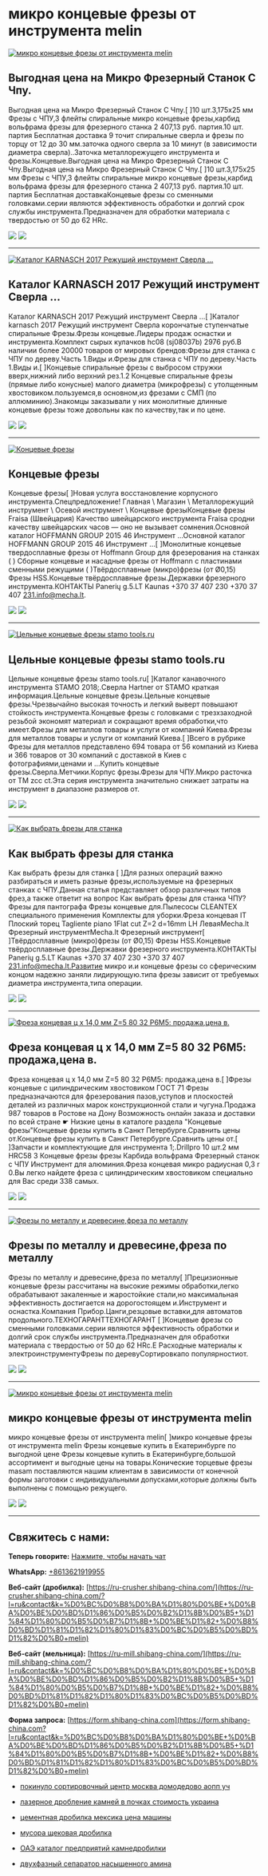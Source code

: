 # микро концевые фрезы от инструмента melin

<a href="https://swt.shibang-china.com/?l=ru&img&k=%D0%BC%D0%B8%D0%BA%D1%80%D0%BE+%D0%BA%D0%BE%D0%BD%D1%86%D0%B5%D0%B2%D1%8B%D0%B5+%D1%84%D1%80%D0%B5%D0%B7%D1%8B+%D0%BE%D1%82+%D0%B8%D0%BD%D1%81%D1%82%D1%80%D1%83%D0%BC%D0%B5%D0%BD%D1%82%D0%B0+melin" target="_blank">![микро концевые фрезы от инструмента melin](http://static.shibang-china.com/all-800x300/1293.jpg)</a>

## Выгодная цена на Микро Фрезерный Станок С Чпу.
Выгодная цена на Микро Фрезерный Станок С Чпу.[ ]10 шт.3,175x25 мм Фрезы с ЧПУ,3 флейты спиральные микро концевые фрезы,карбид вольфрама фрезы для фрезерного станка 2 407,13 руб. партия.10 шт. партия Бесплатная доставка 9 точит спиральные сверла и фрезы по торцу от 12 до 30 мм.заточка одного сверла за 10 минут (в зависимости диаметра сверла)..Заточка металлорежущего инструмента и фрезы.Концевые.Выгодная цена на Микро Фрезерный Станок С Чпу.Выгодная цена на Микро Фрезерный Станок С Чпу.[ ]10 шт.3,175x25 мм Фрезы с ЧПУ,3 флейты спиральные микро концевые фрезы,карбид вольфрама фрезы для фрезерного станка 2 407,13 руб. партия.10 шт. партия Бесплатная доставкаКонцевые фрезы со сменными головками.серии являются эффективность обработки и долгий срок службы инструмента.Предназначен для обработки материала с твердостью от 50 до 62 HRc.


<a href="https://whatsapp.shibangsoft.com/WhatsApp.php" target="_blank" title="WhatsApp">![](http://static.shibang-china.com/icon/whatsapp.png)</a> <a href="https://swt.shibang-china.com/?l=ru&icon&k=%D0%BC%D0%B8%D0%BA%D1%80%D0%BE+%D0%BA%D0%BE%D0%BD%D1%86%D0%B5%D0%B2%D1%8B%D0%B5+%D1%84%D1%80%D0%B5%D0%B7%D1%8B+%D0%BE%D1%82+%D0%B8%D0%BD%D1%81%D1%82%D1%80%D1%83%D0%BC%D0%B5%D0%BD%D1%82%D0%B0+melin" target="_blank">![](http://static.shibang-china.com/icon/chat-ru.png)</a>

---

<a href="https://swt.shibang-china.com/?l=ru&img&k=%D0%BC%D0%B8%D0%BA%D1%80%D0%BE+%D0%BA%D0%BE%D0%BD%D1%86%D0%B5%D0%B2%D1%8B%D0%B5+%D1%84%D1%80%D0%B5%D0%B7%D1%8B+%D0%BE%D1%82+%D0%B8%D0%BD%D1%81%D1%82%D1%80%D1%83%D0%BC%D0%B5%D0%BD%D1%82%D0%B0+melin" target="_blank">![Каталог KARNASCH 2017 Режущий инструмент Сверла …](http://static.shibang-china.com/all-800x300/1199.jpg)</a>

## Каталог KARNASCH 2017 Режущий инструмент Сверла …
Каталог KARNASCH 2017 Режущий инструмент Сверла …[ ]Каталог karnasch 2017 Режущий инструмент Сверла корончатые ступенчатые спиральные Фрезы.Фрезы концевые.Лидеры продаж оснастки и инструмента.Комплект сырых кулачков hc08 (sj08037b) 2976 руб.В наличии более 20000 товаров от мировых брендов:Фрезы для станка с ЧПУ по дереву.Часть 1.Виды и.Фрезы для станка с ЧПУ по дереву.Часть 1.Виды и.[ ]Концевые спиральные фрезы с выбросом стружки вверх,нижний либо верхний рез.1.2 Концевые спиральные фрезы (прямые либо конусные) малого диаметра (микрофрезы) с утолщенным хвостовиком.пользуемся,в основном,из фрезами с СМП (по аллюминию).Знакомцы заказывали у них монолитные длинные концевые фрезы тоже довольны как по качеству,так и по цене.


<a href="https://whatsapp.shibangsoft.com/WhatsApp.php" target="_blank" title="WhatsApp">![](http://static.shibang-china.com/icon/whatsapp.png)</a> <a href="https://swt.shibang-china.com/?l=ru&icon&k=%D0%BC%D0%B8%D0%BA%D1%80%D0%BE+%D0%BA%D0%BE%D0%BD%D1%86%D0%B5%D0%B2%D1%8B%D0%B5+%D1%84%D1%80%D0%B5%D0%B7%D1%8B+%D0%BE%D1%82+%D0%B8%D0%BD%D1%81%D1%82%D1%80%D1%83%D0%BC%D0%B5%D0%BD%D1%82%D0%B0+melin" target="_blank">![](http://static.shibang-china.com/icon/chat-ru.png)</a>

---

<a href="https://swt.shibang-china.com/?l=ru&img&k=%D0%BC%D0%B8%D0%BA%D1%80%D0%BE+%D0%BA%D0%BE%D0%BD%D1%86%D0%B5%D0%B2%D1%8B%D0%B5+%D1%84%D1%80%D0%B5%D0%B7%D1%8B+%D0%BE%D1%82+%D0%B8%D0%BD%D1%81%D1%82%D1%80%D1%83%D0%BC%D0%B5%D0%BD%D1%82%D0%B0+melin" target="_blank">![Концевые фрезы](http://static.shibang-china.com/all-800x300/1224.jpg)</a>

## Концевые фрезы
Концевые фрезы[ ]Новая услуга восстановление корпусного инструмента.Спецпредложение! Главная \ Магазин \ Металлорежущий инструмент \ Осевой инструмент \ Концевые фрезыКонцевые фрезы Fraisa (Швейцария) Качество швейцарского инструмента Fraisa сродни качеству швейцарских часов — оно не вызывает сомнения.Основной каталог HOFFMANN GROUP 2015 46 Инструмент …Основной каталог HOFFMANN GROUP 2015 46 Инструмент …[ ]Монолитные концевые твердосплавные фрезы от Hoffmann Group для фрезерования на станках ( ) Сборные концевые и насадные фрезы от Hoffmann с пластинами сменными режущими ( )Твёрдосплавные (микро)фрезы (от &#216;0,15) Фрезы HSS.Концевые твёрдосплавные фрезы.Державки фрезерного инструмента.КОНТАКТЫ Panerių g.5.LT Kaunas +370 37 407 230 +370 37 407 231.info@mecha.lt.


<a href="https://whatsapp.shibangsoft.com/WhatsApp.php" target="_blank" title="WhatsApp">![](http://static.shibang-china.com/icon/whatsapp.png)</a> <a href="https://swt.shibang-china.com/?l=ru&icon&k=%D0%BC%D0%B8%D0%BA%D1%80%D0%BE+%D0%BA%D0%BE%D0%BD%D1%86%D0%B5%D0%B2%D1%8B%D0%B5+%D1%84%D1%80%D0%B5%D0%B7%D1%8B+%D0%BE%D1%82+%D0%B8%D0%BD%D1%81%D1%82%D1%80%D1%83%D0%BC%D0%B5%D0%BD%D1%82%D0%B0+melin" target="_blank">![](http://static.shibang-china.com/icon/chat-ru.png)</a>

---

<a href="https://swt.shibang-china.com/?l=ru&img&k=%D0%BC%D0%B8%D0%BA%D1%80%D0%BE+%D0%BA%D0%BE%D0%BD%D1%86%D0%B5%D0%B2%D1%8B%D0%B5+%D1%84%D1%80%D0%B5%D0%B7%D1%8B+%D0%BE%D1%82+%D0%B8%D0%BD%D1%81%D1%82%D1%80%D1%83%D0%BC%D0%B5%D0%BD%D1%82%D0%B0+melin" target="_blank">![Цельные концевые фрезы stamo tools.ru](http://static.shibang-china.com/all-800x300/1333.jpg)</a>

## Цельные концевые фрезы stamo tools.ru
Цельные концевые фрезы stamo tools.ru[ ]Каталог канавочного инструмента STAMO 2018;.Сверла Hartner от STAMO краткая информация.Цельные концевые фрезы.Цельные концевые фрезы.Чрезвычайно высокая точность и легкий выверт повышают стойкость инструмента.Концевые фрезы с головками с трезхзаходной резьбой экономят материал и сокращают время обработки,что имеет.Фрезы для металлов товары и услуги от компаний Киева.Фрезы для металлов товары и услуги от компаний Киева.[ ]Всего в рубрике Фрезы для металлов представлено 694 товара от 56 компаний из Киева и 366 товаров от 30 компаний c доставкой в Киев с фотографиями,ценами и …Купить концевые фрезы.Сверла.Метчики.Корпус фрезы.Фрезы для ЧПУ.Микро расточка от ТМ zcc ct.Эта серия инструмента значительно снижает затраты на инструмент в диапазоне размеров от.


<a href="https://whatsapp.shibangsoft.com/WhatsApp.php" target="_blank" title="WhatsApp">![](http://static.shibang-china.com/icon/whatsapp.png)</a> <a href="https://swt.shibang-china.com/?l=ru&icon&k=%D0%BC%D0%B8%D0%BA%D1%80%D0%BE+%D0%BA%D0%BE%D0%BD%D1%86%D0%B5%D0%B2%D1%8B%D0%B5+%D1%84%D1%80%D0%B5%D0%B7%D1%8B+%D0%BE%D1%82+%D0%B8%D0%BD%D1%81%D1%82%D1%80%D1%83%D0%BC%D0%B5%D0%BD%D1%82%D0%B0+melin" target="_blank">![](http://static.shibang-china.com/icon/chat-ru.png)</a>

---

<a href="https://swt.shibang-china.com/?l=ru&img&k=%D0%BC%D0%B8%D0%BA%D1%80%D0%BE+%D0%BA%D0%BE%D0%BD%D1%86%D0%B5%D0%B2%D1%8B%D0%B5+%D1%84%D1%80%D0%B5%D0%B7%D1%8B+%D0%BE%D1%82+%D0%B8%D0%BD%D1%81%D1%82%D1%80%D1%83%D0%BC%D0%B5%D0%BD%D1%82%D0%B0+melin" target="_blank">![Как выбрать фрезы для станка](http://static.shibang-china.com/all-800x300/137.jpg)</a>

## Как выбрать фрезы для станка
Как выбрать фрезы для станка [ ]Для разных операций важно разбираться и иметь разные фрезы,используемые на фрезерных станках с ЧПУ.Данная статья представляет обзор различных типов фрез,а также ответит на вопрос Как выбрать фрезы для станка ЧПУ?Фрезы для пантографа Фрезы концевые для.Пылесосы CLEANTEX специального применения Комплекты для уборки.Фреза концевая IT Плоский торец Tagliente piano 1Flat cut Z=2 d=16mm LH ЛеваяMecha.lt Фрезерный инструментMecha.lt Фрезерный инструмент[ ]Твёрдосплавные (микро)фрезы (от &#216;0,15) Фрезы HSS.Концевые твёрдосплавные фрезы.Державки фрезерного инструмента.КОНТАКТЫ Panerių g.5.LT Kaunas +370 37 407 230 +370 37 407 231.info@mecha.lt.Развитие микро и.и концевые фрезы со сферическим концом надежно заняли лидирующую.типа фрезы зависит от требуемых диаметра инструмента,типа операции.


<a href="https://whatsapp.shibangsoft.com/WhatsApp.php" target="_blank" title="WhatsApp">![](http://static.shibang-china.com/icon/whatsapp.png)</a> <a href="https://swt.shibang-china.com/?l=ru&icon&k=%D0%BC%D0%B8%D0%BA%D1%80%D0%BE+%D0%BA%D0%BE%D0%BD%D1%86%D0%B5%D0%B2%D1%8B%D0%B5+%D1%84%D1%80%D0%B5%D0%B7%D1%8B+%D0%BE%D1%82+%D0%B8%D0%BD%D1%81%D1%82%D1%80%D1%83%D0%BC%D0%B5%D0%BD%D1%82%D0%B0+melin" target="_blank">![](http://static.shibang-china.com/icon/chat-ru.png)</a>

---

<a href="https://swt.shibang-china.com/?l=ru&img&k=%D0%BC%D0%B8%D0%BA%D1%80%D0%BE+%D0%BA%D0%BE%D0%BD%D1%86%D0%B5%D0%B2%D1%8B%D0%B5+%D1%84%D1%80%D0%B5%D0%B7%D1%8B+%D0%BE%D1%82+%D0%B8%D0%BD%D1%81%D1%82%D1%80%D1%83%D0%BC%D0%B5%D0%BD%D1%82%D0%B0+melin" target="_blank">![Фреза концевая ц х 14,0 мм Z=5 80 32 Р6М5: продажа,цена в.](http://static.shibang-china.com/all-800x300/755.jpg)</a>

## Фреза концевая ц х 14,0 мм Z=5 80 32 Р6М5: продажа,цена в.
Фреза концевая ц х 14,0 мм Z=5 80 32 Р6М5: продажа,цена в.[ ]Фрезы концевые с цилиндрическим хвостовиком ГОСТ 71 Фрезы предназначаются для фрезерования пазов,уступов и плоскостей деталей из различных марок конструкционной стали и чугуна.Продажа 987 товаров в Ростове на Дону Возможность онлайн заказа и доставки по всей стране ☛ Низкие цены в каталоге раздела &quot;Концевые фрезы&quot;Концевые фрезы купить в Санкт Петербурге.Сравнить цены от.Концевые фрезы купить в Санкт Петербурге.Сравнить цены от.[ ]Запчасти и комплектующие для инструмента 1;.Drillpro 10 шт.2 мм HRC58 3 Концевые фрезы фрезы Карбида вольфрама Фрезерный станок с ЧПУ Инструмент для алюминия.Фреза концевая микро радиусная 0,3 r 0.Вы легко найдете фреза с цилиндрическим хвостовиком специально для Вас среди 338 самых.


<a href="https://whatsapp.shibangsoft.com/WhatsApp.php" target="_blank" title="WhatsApp">![](http://static.shibang-china.com/icon/whatsapp.png)</a> <a href="https://swt.shibang-china.com/?l=ru&icon&k=%D0%BC%D0%B8%D0%BA%D1%80%D0%BE+%D0%BA%D0%BE%D0%BD%D1%86%D0%B5%D0%B2%D1%8B%D0%B5+%D1%84%D1%80%D0%B5%D0%B7%D1%8B+%D0%BE%D1%82+%D0%B8%D0%BD%D1%81%D1%82%D1%80%D1%83%D0%BC%D0%B5%D0%BD%D1%82%D0%B0+melin" target="_blank">![](http://static.shibang-china.com/icon/chat-ru.png)</a>

---

<a href="https://swt.shibang-china.com/?l=ru&img&k=%D0%BC%D0%B8%D0%BA%D1%80%D0%BE+%D0%BA%D0%BE%D0%BD%D1%86%D0%B5%D0%B2%D1%8B%D0%B5+%D1%84%D1%80%D0%B5%D0%B7%D1%8B+%D0%BE%D1%82+%D0%B8%D0%BD%D1%81%D1%82%D1%80%D1%83%D0%BC%D0%B5%D0%BD%D1%82%D0%B0+melin" target="_blank">![Фрезы по металлу и древесине,фреза по металлу](http://static.shibang-china.com/all-800x300/106.jpg)</a>

## Фрезы по металлу и древесине,фреза по металлу
Фрезы по металлу и древесине,фреза по металлу[ ]Прецизионные концевые фрезы рассчитаны на высокие режимы обработки,легко обрабатывают закаленные и жаростойкие стали,но максимальная эффективность достигается на дорогостоящем и.Инструмент и оснастка.Компания Прибор.Цанги,резцовые вставки,для автоматов продольного.ТЕХНОГАРАНТТЕХНОГАРАНТ [ ]Концевые фрезы со сменными головками.серии являются эффективность обработки и долгий срок службы инструмента.Предназначен для обработки материала с твердостью от 50 до 62 HRc.E Расходные материалы к электроинструментуФрезы по деревуСортировкапо популярностиот.


<a href="https://whatsapp.shibangsoft.com/WhatsApp.php" target="_blank" title="WhatsApp">![](http://static.shibang-china.com/icon/whatsapp.png)</a> <a href="https://swt.shibang-china.com/?l=ru&icon&k=%D0%BC%D0%B8%D0%BA%D1%80%D0%BE+%D0%BA%D0%BE%D0%BD%D1%86%D0%B5%D0%B2%D1%8B%D0%B5+%D1%84%D1%80%D0%B5%D0%B7%D1%8B+%D0%BE%D1%82+%D0%B8%D0%BD%D1%81%D1%82%D1%80%D1%83%D0%BC%D0%B5%D0%BD%D1%82%D0%B0+melin" target="_blank">![](http://static.shibang-china.com/icon/chat-ru.png)</a>

---

<a href="https://swt.shibang-china.com/?l=ru&img&k=%D0%BC%D0%B8%D0%BA%D1%80%D0%BE+%D0%BA%D0%BE%D0%BD%D1%86%D0%B5%D0%B2%D1%8B%D0%B5+%D1%84%D1%80%D0%B5%D0%B7%D1%8B+%D0%BE%D1%82+%D0%B8%D0%BD%D1%81%D1%82%D1%80%D1%83%D0%BC%D0%B5%D0%BD%D1%82%D0%B0+melin" target="_blank">![микро концевые фрезы от инструмента melin](http://static.shibang-china.com/all-800x300/1143.jpg)</a>

## микро концевые фрезы от инструмента melin
микро концевые фрезы от инструмента melin[ ]микро концевые фрезы от инструмента melin Фрезы концевые купить в Екатеринбурге по выгодной цене Фрезы концевые купить в Екатеринбурге,большой ассортимент и выгодные цены на товары.Конические торцевые фрезы masam поставляются нашим клиентам в зависимости от конечной формы заготовки с индивидуальными допусками,которые должны быть выполнены с помощью режущего.

<a href="https://whatsapp.shibangsoft.com/WhatsApp.php" target="_blank" title="WhatsApp">![](http://static.shibang-china.com/icon/whatsapp.png)</a> <a href="https://swt.shibang-china.com/?l=ru&icon&k=%D0%BC%D0%B8%D0%BA%D1%80%D0%BE+%D0%BA%D0%BE%D0%BD%D1%86%D0%B5%D0%B2%D1%8B%D0%B5+%D1%84%D1%80%D0%B5%D0%B7%D1%8B+%D0%BE%D1%82+%D0%B8%D0%BD%D1%81%D1%82%D1%80%D1%83%D0%BC%D0%B5%D0%BD%D1%82%D0%B0+melin" target="_blank">![](http://static.shibang-china.com/icon/chat-ru.png)</a>

---
## Свяжитесь с нами:

**Теперь говорите:** [Нажмите, чтобы начать чат](https://swt.shibang-china.com?l=ru&contact&k=%D0%BC%D0%B8%D0%BA%D1%80%D0%BE+%D0%BA%D0%BE%D0%BD%D1%86%D0%B5%D0%B2%D1%8B%D0%B5+%D1%84%D1%80%D0%B5%D0%B7%D1%8B+%D0%BE%D1%82+%D0%B8%D0%BD%D1%81%D1%82%D1%80%D1%83%D0%BC%D0%B5%D0%BD%D1%82%D0%B0+melin)

**WhatsApp:**  [+8613621919955](https://whatsapp.shibangsoft.com/WhatsApp.php)

**Веб-сайт (дробилка):** [https://ru-crusher.shibang-china.com/](https://ru-crusher.shibang-china.com/?l=ru&contact&k=%D0%BC%D0%B8%D0%BA%D1%80%D0%BE+%D0%BA%D0%BE%D0%BD%D1%86%D0%B5%D0%B2%D1%8B%D0%B5+%D1%84%D1%80%D0%B5%D0%B7%D1%8B+%D0%BE%D1%82+%D0%B8%D0%BD%D1%81%D1%82%D1%80%D1%83%D0%BC%D0%B5%D0%BD%D1%82%D0%B0+melin)

**Веб-сайт (мельница):** [https://ru-mill.shibang-china.com/](https://ru-mill.shibang-china.com/?l=ru&contact&k=%D0%BC%D0%B8%D0%BA%D1%80%D0%BE+%D0%BA%D0%BE%D0%BD%D1%86%D0%B5%D0%B2%D1%8B%D0%B5+%D1%84%D1%80%D0%B5%D0%B7%D1%8B+%D0%BE%D1%82+%D0%B8%D0%BD%D1%81%D1%82%D1%80%D1%83%D0%BC%D0%B5%D0%BD%D1%82%D0%B0+melin)

**Форма запроса:** [https://form.shibang-china.com](https://form.shibang-china.com?l=ru&contact&k=%D0%BC%D0%B8%D0%BA%D1%80%D0%BE+%D0%BA%D0%BE%D0%BD%D1%86%D0%B5%D0%B2%D1%8B%D0%B5+%D1%84%D1%80%D0%B5%D0%B7%D1%8B+%D0%BE%D1%82+%D0%B8%D0%BD%D1%81%D1%82%D1%80%D1%83%D0%BC%D0%B5%D0%BD%D1%82%D0%B0+melin)

* [покинуло сортировочный центр москва домодедово аопп уч](../113/%D0%BF%D0%BE%D0%BA%D0%B8%D0%BD%D1%83%D0%BB%D0%BE%20%D1%81%D0%BE%D1%80%D1%82%D0%B8%D1%80%D0%BE%D0%B2%D0%BE%D1%87%D0%BD%D1%8B%D0%B9%20%D1%86%D0%B5%D0%BD%D1%82%D1%80%20%D0%BC%D0%BE%D1%81%D0%BA%D0%B2%D0%B0%20%D0%B4%D0%BE%D0%BC%D0%BE%D0%B4%D0%B5%D0%B4%D0%BE%D0%B2%D0%BE%20%D0%B0%D0%BE%D0%BF%D0%BF%20%D1%83%D1%87.md)

* [лазерное дробление камней в почках стоимость украина](../112/%D0%BB%D0%B0%D0%B7%D0%B5%D1%80%D0%BD%D0%BE%D0%B5%20%D0%B4%D1%80%D0%BE%D0%B1%D0%BB%D0%B5%D0%BD%D0%B8%D0%B5%20%D0%BA%D0%B0%D0%BC%D0%BD%D0%B5%D0%B9%20%D0%B2%20%D0%BF%D0%BE%D1%87%D0%BA%D0%B0%D1%85%20%D1%81%D1%82%D0%BE%D0%B8%D0%BC%D0%BE%D1%81%D1%82%D1%8C%20%D1%83%D0%BA%D1%80%D0%B0%D0%B8%D0%BD%D0%B0.md)

* [цементная дробилка мексика цена машины](../116/%D1%86%D0%B5%D0%BC%D0%B5%D0%BD%D1%82%D0%BD%D0%B0%D1%8F%20%D0%B4%D1%80%D0%BE%D0%B1%D0%B8%D0%BB%D0%BA%D0%B0%20%D0%BC%D0%B5%D0%BA%D1%81%D0%B8%D0%BA%D0%B0%20%D1%86%D0%B5%D0%BD%D0%B0%20%D0%BC%D0%B0%D1%88%D0%B8%D0%BD%D1%8B.md)

* [мусора щековая дробилка](../109/%D0%BC%D1%83%D1%81%D0%BE%D1%80%D0%B0%20%D1%89%D0%B5%D0%BA%D0%BE%D0%B2%D0%B0%D1%8F%20%D0%B4%D1%80%D0%BE%D0%B1%D0%B8%D0%BB%D0%BA%D0%B0.md)

* [ОАЭ каталог предприятий камнедробилки](../117/%D0%9E%D0%90%D0%AD%20%D0%BA%D0%B0%D1%82%D0%B0%D0%BB%D0%BE%D0%B3%20%D0%BF%D1%80%D0%B5%D0%B4%D0%BF%D1%80%D0%B8%D1%8F%D1%82%D0%B8%D0%B9%20%D0%BA%D0%B0%D0%BC%D0%BD%D0%B5%D0%B4%D1%80%D0%BE%D0%B1%D0%B8%D0%BB%D0%BA%D0%B8.md)

* [двухфазный сепаратор насыщенного амина](../106/%D0%B4%D0%B2%D1%83%D1%85%D1%84%D0%B0%D0%B7%D0%BD%D1%8B%D0%B9%20%D1%81%D0%B5%D0%BF%D0%B0%D1%80%D0%B0%D1%82%D0%BE%D1%80%20%D0%BD%D0%B0%D1%81%D1%8B%D1%89%D0%B5%D0%BD%D0%BD%D0%BE%D0%B3%D0%BE%20%D0%B0%D0%BC%D0%B8%D0%BD%D0%B0.md)